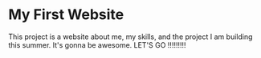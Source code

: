 # My First Website
This project is a website about me, my skills, and the project I am building this summer.
It's gonna be awesome. LET'S GO !!!!!!!!!
